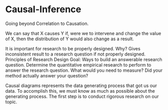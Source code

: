 # Causal-Inference
Going beyond Correlation to Causation.

We can say that X causes Y if, were we to intervene and change the value of X, then the distribution of Y would also change as a result.

It is important for research to be properly designed. Why? Gives inconsistent result to a research question if not properly designed.
Principles of Research Design
Goal: 
Ways to build an answerable research question.
Determine the quantitative empirical research to perform to answer the research question.
What would you need to measure?
Did your method actually answer your question?

Causal diagrams represents the data generating process that got us our data. To accomplish this, we must know as much as possible about the generating process. The first step is to conduct rigorous research on our topic. 

